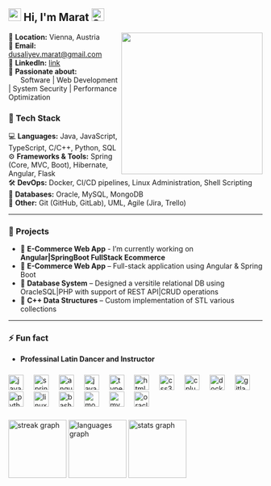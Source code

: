 ## <img src="https://user-images.githubusercontent.com/74038190/216120981-b9507c36-0e04-4469-8e27-c99271b45ba5.png" width="25"> Hi, I'm Marat <img src="https://raw.githubusercontent.com/Tarikul-Islam-Anik/Animated-Fluent-Emojis/master/Emojis/Smilies/Smiling%20Face.png" alt="Smiling Face" width="25" height="25" />

<img align="right" height="280" src="https://user-images.githubusercontent.com/74038190/212284145-bf2c01a8-c448-4f1a-b911-996024c84606.gif" />

📍 **Location:** Vienna, Austria  
📧 **Email:** dusaliyev.marat@gmail.com  
💼 **LinkedIn:** [link](https://www.linkedin.com/in/marat-dussaliyev-5741a7231/)  
🚀 **Passionate about:** <br/>
&nbsp;&nbsp;&nbsp;&nbsp;&nbsp;&nbsp;Software | Web Development | System Security | Performance Optimization




### 🔧 Tech Stack  

💻 **Languages:** Java, JavaScript, TypeScript, C/C++, Python, SQL  
⚙ **Frameworks & Tools:** Spring (Core, MVC, Boot), Hibernate, Angular, Flask  
🛠 **DevOps:** Docker, CI/CD pipelines, Linux Administration, Shell Scripting  
📂 **Databases:** Oracle, MySQL, MongoDB  
📌 **Other:** Git (GitHub, GitLab), UML, Agile (Jira, Trello)  


---


### 🌟 Projects  
- 🔭 **E-Commerce Web App** - I’m currently working on **Angular|SpringBoot FullStack Ecommerce**
- 📌 **E-Commerce Web App** – Full-stack application using Angular & Spring Boot  
- 📌 **Database System** – Designed a versitile relational DB using OracleSQL|PHP with support of REST API|CRUD operations
- 📌 **C++ Data Structures** – Custom implementation of STL various collections

---
### ⚡ Fun fact  
-  **Professinal Latin Dancer and Instructor**

###

<div align="left">
  <img src="https://cdn.jsdelivr.net/gh/devicons/devicon/icons/java/java-original.svg" height="30" alt="java logo"  />
  <img width="12" />
  <img src="https://cdn.jsdelivr.net/gh/devicons/devicon/icons/spring/spring-original.svg" height="30" alt="spring logo"  />
  <img width="12" />
  <img src="https://cdn.jsdelivr.net/gh/devicons/devicon/icons/angularjs/angularjs-original.svg" height="30" alt="angularjs logo"  />
  <img width="12" />
  <img src="https://cdn.jsdelivr.net/gh/devicons/devicon/icons/javascript/javascript-original.svg" height="30" alt="javascript logo"  />
  <img width="12" />
  <img src="https://cdn.jsdelivr.net/gh/devicons/devicon/icons/typescript/typescript-original.svg" height="30" alt="typescript logo"  />
  <img width="12" />
  <img src="https://cdn.jsdelivr.net/gh/devicons/devicon/icons/html5/html5-original.svg" height="30" alt="html5 logo"  />
  <img width="12" />
  <img src="https://cdn.jsdelivr.net/gh/devicons/devicon/icons/css3/css3-original.svg" height="30" alt="css3 logo"  />
  <img width="12" />
  <img src="https://cdn.jsdelivr.net/gh/devicons/devicon/icons/cplusplus/cplusplus-original.svg" height="30" alt="cplusplus logo"  />
  <img width="12" />
  <img src="https://cdn.jsdelivr.net/gh/devicons/devicon/icons/docker/docker-original.svg" height="30" alt="docker logo"  />
  <img width="12" />
  <img src="https://cdn.jsdelivr.net/gh/devicons/devicon/icons/gitlab/gitlab-original.svg" height="30" alt="gitlab logo"  />
  <img width="12" />
  <img src="https://cdn.jsdelivr.net/gh/devicons/devicon/icons/python/python-original.svg" height="30" alt="python logo"  />
  <img width="12" />
  <img src="https://cdn.jsdelivr.net/gh/devicons/devicon/icons/linux/linux-original.svg" height="30" alt="linux logo"  />
  <img width="12" />
  <img src="https://cdn.jsdelivr.net/gh/devicons/devicon/icons/bash/bash-original.svg" height="30" alt="bash logo"  />
  <img width="12" />
  <img src="https://cdn.jsdelivr.net/gh/devicons/devicon/icons/mongodb/mongodb-original.svg" height="30" alt="mongodb logo"  />
  <img width="12" />
  <img src="https://cdn.jsdelivr.net/gh/devicons/devicon/icons/mysql/mysql-original.svg" height="30" alt="mysql logo"  />
  <img width="12" />
  <img src="https://cdn.jsdelivr.net/gh/devicons/devicon/icons/oracle/oracle-original.svg" height="30" alt="oracle logo"  />
</div>

###

<div align="left">
  <img src="https://streak-stats.demolab.com?user=zaker1998&locale=en&mode=daily&theme=panda&hide_border=false&border_radius=5" height="115" alt="streak graph"  />
  <img src="https://github-readme-stats.vercel.app/api/top-langs?username=zaker1998&locale=en&hide_title=false&layout=compact&card_width=320&langs_count=6&theme=panda&hide_border=false" height="115" alt="languages graph"  />
  <img src="https://github-readme-stats.vercel.app/api?username=zaker1998&hide_title=false&hide_rank=false&show_icons=true&include_all_commits=true&count_private=true&disable_animations=false&theme=panda&locale=en&hide_border=false" height="115" alt="stats graph"  />
</div>
